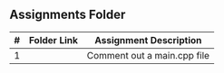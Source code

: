 ##  Assignments Folder

|   #   | Folder Link | Assignment Description |
| :---: | ----------- | ---------------------- |
|  1    |             |    Comment out a main.cpp file                    |
